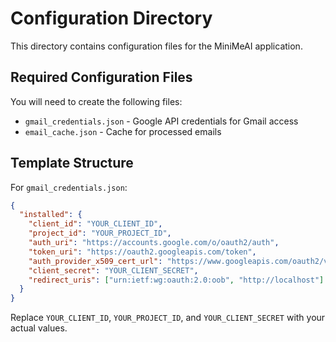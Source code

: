# Configuration Directory

This directory contains configuration files for the MiniMeAI application.

## Required Configuration Files

You will need to create the following files:

* `gmail_credentials.json` - Google API credentials for Gmail access
* `email_cache.json` - Cache for processed emails

## Template Structure

For `gmail_credentials.json`:

```json
{
  "installed": {
    "client_id": "YOUR_CLIENT_ID",
    "project_id": "YOUR_PROJECT_ID",
    "auth_uri": "https://accounts.google.com/o/oauth2/auth",
    "token_uri": "https://oauth2.googleapis.com/token",
    "auth_provider_x509_cert_url": "https://www.googleapis.com/oauth2/v1/certs",
    "client_secret": "YOUR_CLIENT_SECRET",
    "redirect_uris": ["urn:ietf:wg:oauth:2.0:oob", "http://localhost"]
  }
}
```

Replace `YOUR_CLIENT_ID`, `YOUR_PROJECT_ID`, and `YOUR_CLIENT_SECRET` with your actual values. 
